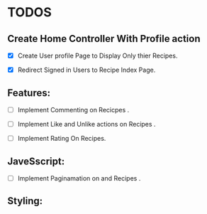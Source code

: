 TODOS
=====

## Create Home Controller With Profile action
- [x] Create User profile Page to Display Only thier Recipes.
- [x] Redirect Signed in Users to Recipe Index Page.


## Features:

- [ ] Implement Commenting on Recicpes .
- [ ] Implement Like and Unlike actions on Recipes .
- [ ] Implement Rating On Recipes.




## JaveSscript:

- [ ] Implement Paginamation on and Recipes .


## Styling:
